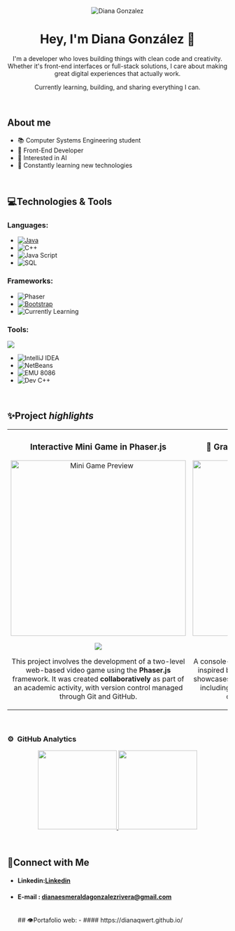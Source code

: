 <div align="center">

![Diana Gonzalez](https://github.com/user-attachments/assets/bddc7577-4c72-42d7-a9ea-d8403d1b2828)
<h1 align="center">Hey, I'm <span>Diana González</span> 👋</h1>

<p align="center">
  I'm a developer who loves building things with clean code and creativity. Whether it's front-end interfaces or full-stack solutions, I care about making great digital experiences that actually work.
</p>
<p align="center">
  Currently learning, building, and sharing everything I can.
</p>
</div>

<br>

## About me
- 📚 Computer Systems Engineering student  
- 📲 Front-End Developer  
- 🤖 Interested in AI  
- 📘 Constantly learning new technologies  
<br>

## 💻Technologies & Tools

### Languages:
- [![Java](https://img.shields.io/badge/-Java-007396?style=flat&logo=java&link=https://github.com/Dianaqwert)](https://github.com/Dianaqwert)
- ![C++](https://img.shields.io/badge/C%2B%2B-00599C?style=flat&logo=c%2B%2B&logoColor=white)
- ![Java Script](https://img.shields.io/badge/Deepening_knowledge-JavaScript-blue?style=flat&logo=javascript)
- ![SQL](https://img.shields.io/badge/-SQL-4479A1?style=flat&logo=postgresql)

### Frameworks:
- ![Phaser](https://img.shields.io/badge/Phaser-ff0000?style=flat&logo=phaser&logoColor=white)
- [![Bootstrap](https://img.shields.io/badge/-Bootstrap-563D7C?style=flat&logo=bootstrap&link=https://github.com/BRdhanani)](https://github.com/BRdhanani)
- ![Currently Learning](https://img.shields.io/badge/Currently_Learning-Angular-DD0031?style=flat&logo=angular)

### Tools:
<p align="left">
  <a href="https://skillicons.dev">
    <img src="https://skillicons.dev/icons?i=git,github,postman,vscode,bash,qt,mysql,neatbeans&perline=12" />
  </a>
</p>

- ![IntelliJ IDEA](https://img.shields.io/badge/-IntelliJ%20IDEA-000000?style=flat&logo=intellijidea)
- ![NetBeans](https://img.shields.io/badge/-NetBeans-000000?style=flat&logo=apache-netbeans)
- ![EMU 8086](https://img.shields.io/badge/-EMU%208086-000000?style=flat&logo=windows)
- ![Dev C++](https://img.shields.io/badge/-Dev%20C++-4EAA25?style=flat&logo=dev-to)

<br>

## ✨Project *highlights*
<table>
  <tr>
    <td width="50%">
      <h3 align="center">Interactive Mini Game in Phaser.js</h3>
      <div align="center">
        <a target="_blank" href="https://github.com/Dianaqwert/miniProyecto_tecWeb">
          <img width="400" src="https://github.com/user-attachments/assets/3cf513ab-9931-4d3d-8571-2da4f4575c03" alt="Mini Game Preview">
        </a>
        <p>
          <a href="https://github.com/Dianaqwert/miniProyecto_tecWeb" target="_blank">
            <img src="https://img.shields.io/badge/C%C3%93DIGO-EBD3F8?style=for-the-badge&logo=github&logoColor=black">
          </a>
        </p>
        <p>
          This project involves the development of a two-level web-based video game using the <strong>Phaser.js</strong> framework. 
          It was created <strong>collaboratively</strong> as part of an academic activity, with version control managed through Git and GitHub.
        </p>
      </div>
    </td>

  <td width="50%">
  <h3 align="center">🧩 Gravity Falls: C++ Adventure Game</h3>
  <div align="center">
    <a href="https://github.com/Dianaqwert/Gravity_Falls" target="_blank">
      <img width="400" src="https://private-user-images.githubusercontent.com/115169222/437116853-168c3a02-6923-4343-b6cb-3cdd84c39ff7.png?jwt=eyJhbGciOiJIUzI1NiIsInR5cCI6IkpXVCJ9.eyJpc3MiOiJnaXRodWIuY29tIiwiYXVkIjoicmF3LmdpdGh1YnVzZXJjb250ZW50LmNvbSIsImtleSI6ImtleTUiLCJleHAiOjE3NDU1MjE5NzMsIm5iZiI6MTc0NTUyMTY3MywicGF0aCI6Ii8xMTUxNjkyMjIvNDM3MTE2ODUzLTE2OGMzYTAyLTY5MjMtNDM0My1iNmNiLTNjZGQ4NGMzOWZmNy5wbmc_WC1BbXotQWxnb3JpdGhtPUFXUzQtSE1BQy1TSEEyNTYmWC1BbXotQ3JlZGVudGlhbD1BS0lBVkNPRFlMU0E1M1BRSzRaQSUyRjIwMjUwNDI0JTJGdXMtZWFzdC0xJTJGczMlMkZhd3M0X3JlcXVlc3QmWC1BbXotRGF0ZT0yMDI1MDQyNFQxOTA3NTNaJlgtQW16LUV4cGlyZXM9MzAwJlgtQW16LVNpZ25hdHVyZT1iY2Y2ZTk1M2YxMzljZDFmY2ZmOTdjNTNhODMyMzE2ZDE4ZDcyYmZlMmUzNzY0N2IwNWQ3YjhlNDc2NGMyYmIyJlgtQW16LVNpZ25lZEhlYWRlcnM9aG9zdCJ9.TuQbNWXK4h-C1sktPx3vet3gF8ChrTHL0l48cwLiVPE" alt="Gravity Falls Game Preview">
    </a>
    <p>
      <a href="https://github.com/Dianaqwert/Gravity_Falls" target="_blank">
        <img src="https://img.shields.io/badge/CÓDIGO-EBD3F8?style=for-the-badge&logo=github&logoColor=black">
      </a>
    </p>
    <p> A console-based adventure game developed in C++ inspired by the *Gravity Falls* series. This project showcases object-oriented programming principles, including class hierarchies and encapsulation, to create an interactive experience.</p>
  </div>
</td>

  </tr>
</table>

<br>

### ⚙️ &nbsp;GitHub Analytics

<p align="center">
<a href="https://github.com/Dianaqwert">
  <img height="180em" src="https://github-readme-stats-eight-theta.vercel.app/api?username=Dianaqwert&show_icons=true&theme=algolia&include_all_commits=true&count_private=true"/>
  <img height="180em" src="https://github-readme-stats-eight-theta.vercel.app/api/top-langs/?username=Dianaqwert&layout=compact&langs_count=8&theme=algolia"/>
</a>
</p>

<br>

## 📠Connect with Me
- #### Linkedin:[Linkedin](https://www.linkedin.com/in/dianaesmeraldagonzalezrivera/)
- #### E-mail : dianaesmeraldagonzalezrivera@gmail.com

  <br>
  ## 👁️Portafolio web:
  - #### https://dianaqwert.github.io/
